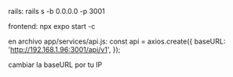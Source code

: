 rails:
rails s -b 0.0.0.0 -p 3001

frontend:
npx expo start -c

en archivo app/services/api.js:
const api = axios.create({
baseURL: 'http://192.168.1.96:3001/api/v1',
});

cambiar la baseURL por tu IP
